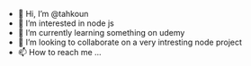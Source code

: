- 👋 Hi, I’m @tahkoun
- 👀 I’m interested in node js
- 🌱 I’m currently learning something on udemy
- 💞️ I’m looking to collaborate on a very intresting node project
- 📫 How to reach me ...

<!---
tahkoun/tahkoun is a ✨ special ✨ repository because its `README.md` (this file) appears on your GitHub profile.
You can click the Preview link to take a look at your changes.
--->
